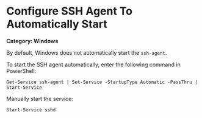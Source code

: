 # Configure SSH Agent To Automatically Start

__Category: Windows__

By default, Windows does not automatically start the `ssh-agent`. 

To start the SSH agent automatically, enter the following command in PowerShell:

```command
Get-Service ssh-agent | Set-Service -StartupType Automatic -PassThru | Start-Service
```

Manually start the service:

```command
Start-Service sshd
```
